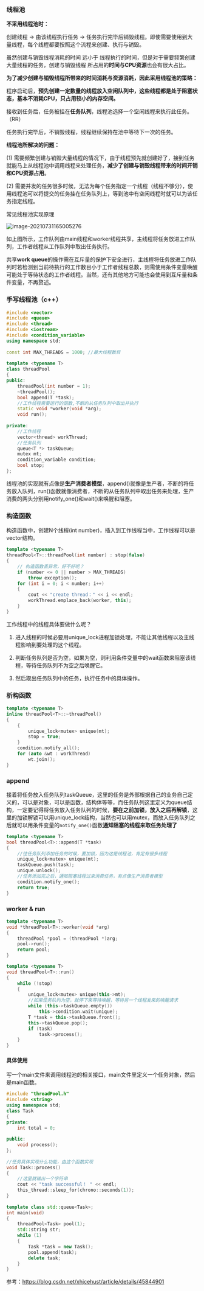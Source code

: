 ### 线程池

**不采用线程池时：**

创建线程 -> 由该线程执行任务 -> 任务执行完毕后销毁线程。即使需要使用到大量线程，每个线程都要按照这个流程来创建、执行与销毁。

虽然创建与销毁线程消耗的时间 远小于 线程执行的时间，但是对于需要频繁创建大量线程的任务，创建与销毁线程 所占用的**时间与CPU资源**也会有很大占比。

**为了减少创建与销毁线程所带来的时间消耗与资源消耗，因此采用线程池的策略：**

程序启动后，**预先创建一定数量的线程放入空闲队列中，这些线程都是处于阻塞状态，基本不消耗CPU，只占用较小的内存空间。**

接收到任务后，任务被挂在**任务队列**，线程池选择一个空闲线程来执行此任务。（RR）

任务执行完毕后，不销毁线程，线程继续保持在池中等待下一次的任务。

**线程池所解决的问题：**

(1) 需要频繁创建与销毁大量线程的情况下，由于线程预先就创建好了，接到任务就能马上从线程池中调用线程来处理任务，**减少了创建与销毁线程带来的时间开销和CPU资源占用**。

(2) 需要并发的任务很多时候，无法为每个任务指定一个线程（线程不够分），使用线程池可以将提交的任务挂在任务队列上，等到池中有空闲线程时就可以为该任务指定线程。





常见线程池实现原理

![image-20210731165005276](image-20210731165005276.png)

如上图所示，工作队列由main线程和worker线程共享，主线程将任务放进工作队列，工作者线程从工作队列中取出任务执行。

共享**work queue**的操作需在互斥量的保护下安全进行，主线程将任务放进工作队列时若检测到当前待执行的工作数目小于工作者线程总数，则需使用条件变量唤醒可能处于等待状态的工作者线程。当然，还有其他地方可能也会使用到互斥量和条件变量，不再赘述。



### 手写线程池（c++）

```c++
#include <vector>
#include <queue>
#include <thread>
#include <iostream>
#include <condition_variable>
using namespace std;
 
const int MAX_THREADS = 1000; //最大线程数目
 
template <typename T>
class threadPool
{
public:
    threadPool(int number = 1);
    ~threadPool();
    bool append(T *task);
    //工作线程需要运行的函数,不断的从任务队列中取出并执行
    static void *worker(void *arg);
    void run();
 
private:
    //工作线程
    vector<thread> workThread;
    //任务队列
    queue<T *> taskQueue;
    mutex mt;
    condition_variable condition;
    bool stop;
};
```

线程池的实现就有点像是**生产消费者模型**，append()就像是生产者，不断的将任务放入队列，run()函数就像消费者，不断的从任务队列中取出任务来处理，生产消费的两头分别用notify_one()和wait()来唤醒和阻塞。



### 构造函数

构造函数中，创建N个线程(int number)，插入到工作线程当中，工作线程可以是vector结构。

```c++
template <typename T>
threadPool<T>::threadPool(int number) : stop(false)
{
    // 构造函数丢异常，好不好呢？
    if (number <= 0 || number > MAX_THREADS)
        throw exception();
    for (int i = 0; i < number; i++)
    {
        cout << "create thread：" << i << endl;
        workThread.emplace_back(worker, this);
    }
}
```

工作线程中的线程具体要做什么呢？

1. 进入线程的时候必要用unique_lock进程加锁处理，不能让其他线程以及主线程影响到要处理的这个线程。

2. 判断任务队列是否为空，如果为空，则利用条件变量中的wait函数来阻塞该线程，等待任务队列不为空之后唤醒它。

3. 然后取出任务队列中的任务，执行任务中的具体操作。





### 析构函数

```c++
template <typename T>
inline threadPool<T>::~threadPool()
{
    {
        unique_lock<mutex> unique(mt);
        stop = true;
    }
    condition.notify_all();
    for (auto &wt : workThread)
        wt.join();
}
```



### append

接着将任务放入任务队列taskQueue，这里的任务是外部根据自己的业务自己定义的，可以是对象，可以是函数，结构体等等，而任务队列这里定义为queue结构，一定要记得将任务放入任务队列的时候，**要在之前加锁，放入之后再解锁**，这里的加锁解锁可以用unique_lock结构，当然也可以用mutex，而放入任务队列之后就可以用条件变量的`notify_one()`函数**通知阻塞的线程来取任务处理了**

```c++
template <typename T>
bool threadPool<T>::append(T *task)
{
    //往任务队列添加任务的时候，要加锁，因为这是线程池，肯定有很多线程
    unique_lock<mutex> unique(mt);
    taskQueue.push(task);
    unique.unlock();
    //任务添加完之后，通知阻塞线程过来消费任务，有点像生产消费者模型
    condition.notify_one();
    return true;
}
```



### worker & run

```c++
template <typename T>
void *threadPool<T>::worker(void *arg)
{
    threadPool *pool = (threadPool *)arg;
    pool->run();
    return pool;
}
```



```c++
template <typename T>
void threadPool<T>::run()
{
    while (!stop)
    {
        unique_lock<mutex> unique(this->mt);
        //如果任务队列为空，就停下来等待唤醒，等待另一个线程发来的唤醒请求
        while (this->taskQueue.empty())
            this->condition.wait(unique);      
        T *task = this->taskQueue.front();
        this->taskQueue.pop();
        if (task)
            task->process();
    }
}
```



#### 具体使用

写一个main文件来调用线程池的相关接口，main文件里定义一个任务对象，然后是main函数。

```c++
#include "threadPool.h"
#include <string>
using namespace std;
class Task
{
private:
    int total = 0;
 
public:
    void process();
};
 
//任务具体实现什么功能，由这个函数实现
void Task::process()
{
    //这里就输出一个字符串
    cout << "task successful！ " << endl;
    this_thread::sleep_for(chrono::seconds(1));
}
 
template class std::queue<Task>;
int main(void)
{
    threadPool<Task> pool(1);
    std::string str;
    while (1)
    {
        Task *task = new Task();
        pool.append(task);
        delete task;
    }
}

```







参考：https://blog.csdn.net/xhjcehust/article/details/45844901